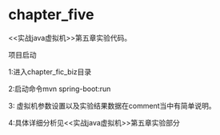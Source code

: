 # chapter_five
<<实战java虚拟机>>第五章实验代码。 

项目启动 


1:进入chapter_fic_biz目录 


2:启动命令mvn spring-boot:run 


3: 虚拟机参数设置以及实验结果数据在comment当中有简单说明。 


4:具体详细分析见<<实战java虚拟机>>第五章实验部分
